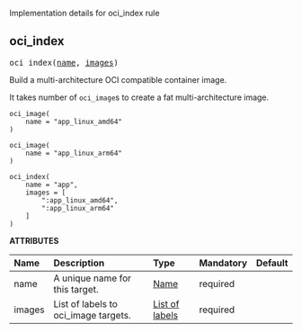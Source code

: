 <!-- Generated with Stardoc: http://skydoc.bazel.build -->

Implementation details for oci_index rule

<a id="#oci_index"></a>

## oci_index

<pre>
oci_index(<a href="#oci_index-name">name</a>, <a href="#oci_index-images">images</a>)
</pre>

Build a multi-architecture OCI compatible container image.

It takes number of `oci_image`s  to create a fat multi-architecture image.

```starlark
oci_image(
    name = "app_linux_amd64"
)

oci_image(
    name = "app_linux_arm64"
)

oci_index(
    name = "app",
    images = [
        ":app_linux_amd64",
        ":app_linux_arm64"
    ]
)
```


**ATTRIBUTES**


| Name  | Description | Type | Mandatory | Default |
| :------------- | :------------- | :------------- | :------------- | :------------- |
| <a id="oci_index-name"></a>name |  A unique name for this target.   | <a href="https://bazel.build/docs/build-ref.html#name">Name</a> | required |  |
| <a id="oci_index-images"></a>images |  List of labels to oci_image targets.   | <a href="https://bazel.build/docs/build-ref.html#labels">List of labels</a> | required |  |


